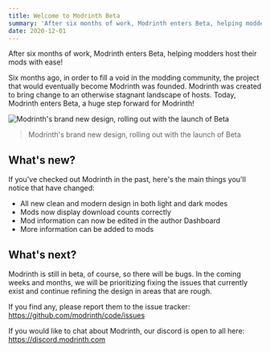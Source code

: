```yaml
---
title: Welcome to Modrinth Beta
summary: 'After six months of work, Modrinth enters Beta, helping modders host their mods with ease!'
date: 2020-12-01
---
```


After six months of work, Modrinth enters Beta, helping modders host their mods with ease!

Six months ago, in order to fill a void in the modding community, the project that would eventually become Modrinth was founded. Modrinth was created to bring change to an otherwise stagnant landscape of hosts. Today, Modrinth enters Beta, a huge step forward for Modrinth!

![Modrinth's brand new design, rolling out with the launch of Beta](./new-design.jpg)

> Modrinth's brand new design, rolling out with the launch of Beta

## What's new?

If you've checked out Modrinth in the past, here's the main things you'll notice that have changed:

- All new clean and modern design in both light and dark modes
- Mods now display download counts correctly
- Mod information can now be edited in the author Dashboard
- More information can be added to mods

## What's next?

Modrinth is still in beta, of course, so there will be bugs. In the coming weeks and months, we will be prioritizing fixing the issues that currently exist and continue refining the design in areas that are rough.

If you find any, please report them to the issue tracker: https://github.com/modrinth/code/issues

If you would like to chat about Modrinth, our discord is open to all here: https://discord.modrinth.com
